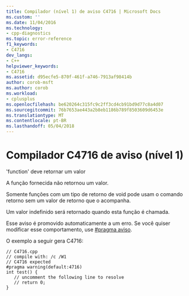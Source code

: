 ```yaml
---
title: Compilador (nível 1) de aviso C4716 | Microsoft Docs
ms.custom: ''
ms.date: 11/04/2016
ms.technology:
- cpp-diagnostics
ms.topic: error-reference
f1_keywords:
- C4716
dev_langs:
- C++
helpviewer_keywords:
- C4716
ms.assetid: d95ecfe5-870f-461f-a746-7913af98414b
author: corob-msft
ms.author: corob
ms.workload:
- cplusplus
ms.openlocfilehash: be620264c315fc9c2ff3cd4cb91bd9d77c8a4d07
ms.sourcegitcommit: 76b7653ae443a2b8eb1186b789f8503609d6453e
ms.translationtype: MT
ms.contentlocale: pt-BR
ms.lasthandoff: 05/04/2018
---
```

# <a name="compiler-warning-level-1-c4716"></a>Compilador C4716 de aviso (nível 1)
'function' deve retornar um valor  
  
 A função fornecida não retornou um valor.  
  
 Somente funções com um tipo de retorno de void pode usam o comando retorno sem um valor de retorno que o acompanha.  
  
 Um valor indefinido será retornado quando esta função é chamada.  
  
 Esse aviso é promovido automaticamente a um erro. Se você quiser modificar esse comportamento, use [#pragma aviso](../../preprocessor/warning.md).  
  
 O exemplo a seguir gera C4716:  
  
```  
// C4716.cpp  
// compile with: /c /W1  
// C4716 expected  
#pragma warning(default:4716)  
int test() {  
   // uncomment the following line to resolve  
   // return 0;  
}  
```